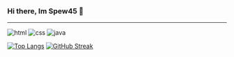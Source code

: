 ### Hi there, Im Spew45 👋
<hr>

<img alt="html" src="https://img.shields.io/badge/Learning-html-orange/?logo=html&logoColor=e54c21=&color=e54c21">
<img alt="css" src="https://img.shields.io/badge/Learning-css-blue/?logo=css&logoColor=e6df20=&color=e6df20">
<img alt="java" src="https://img.shields.io/badge/Learning-javascript-yellow/?logo=javascript&logoColor=e6df20=&color=e6df20">

[![Top Langs](https://github-readme-stats.vercel.app/api/top-langs/?username=Spew45&theme=dark)](https://github.com/anuraghazra/github-readme-stats)
[![GitHub Streak](https://github-readme-streak-stats.herokuapp.com?user=Spew45&theme=dark&date_format=M%20j%5B%2C%20Y%5D)](https://git.io/streak-stats)

